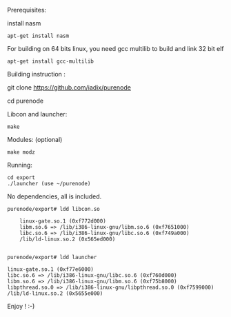 Prerequisites:

install nasm

	apt-get install nasm

For building on 64 bits linux, you need gcc multilib to build and link 32 bit elf

	apt-get install gcc-multilib


Building instruction :


git clone https://github.com/iadix/purenode


cd purenode


Libcon and launcher:

	make 


Modules: (optional)

	make modz

Running:

	cd export
	./launcher (use ~/purenode)


No dependencies, all is included.

	purenode/export# ldd libcon.so 

        linux-gate.so.1 (0xf772d000)
        libm.so.6 => /lib/i386-linux-gnu/libm.so.6 (0xf7651000)
        libc.so.6 => /lib/i386-linux-gnu/libc.so.6 (0xf749a000)
        /lib/ld-linux.so.2 (0x565ed000)


	purenode/export# ldd launcher

	linux-gate.so.1 (0xf77e6000)
	libc.so.6 => /lib/i386-linux-gnu/libc.so.6 (0xf760d000)
	libm.so.6 => /lib/i386-linux-gnu/libm.so.6 (0xf75b8000)
	libpthread.so.0 => /lib/i386-linux-gnu/libpthread.so.0 (0xf7599000)
	/lib/ld-linux.so.2 (0x5655e000)

Enjoy ! :-)
